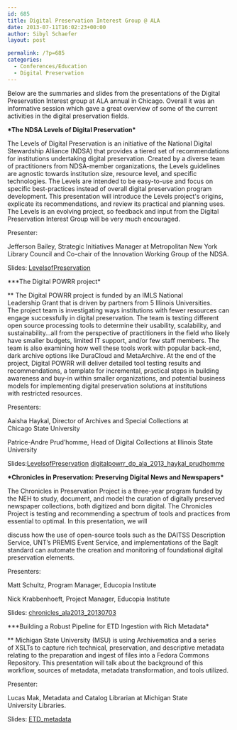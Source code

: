 ```yaml
---
id: 685
title: Digital Preservation Interest Group @ ALA
date: 2013-07-11T16:02:23+00:00
author: Sibyl Schaefer
layout: post

permalink: /?p=685
categories:
  - Conferences/Education
  - Digital Preservation
---
```

Below are the summaries and slides from the presentations of the Digital Preservation Interest group at ALA annual in Chicago. Overall it was an informative session which gave a great overview of some of the current activities in the digital preservation fields.

**\*The NDSA Levels of Digital Preservation\***
  
The Levels of Digital Preservation is an initiative of the National Digital Stewardship Alliance (NDSA) that provides a tiered set of recommendations for institutions undertaking digital preservation. Created by a diverse team of practitioners from NDSA-member organizations, the Levels guidelines are agnostic towards institution size, resource level, and specific technologies. The Levels are intended to be easy-to-use and focus on specific best-practices instead of overall digital preservation program development. This presentation will introduce the Levels project's origins, explicate its recommendations, and review its practical and planning uses. The Levels is an evolving project, so feedback and input from the Digital Preservation Interest Group will be very much encouraged.<!--more-->

Presenter:
  
Jefferson Bailey, Strategic Initiatives Manager at Metropolitan New York Library Council and Co-chair of the Innovation Working Group of the NDSA.
  
Slides: [LevelsofPreservation](http://rockarch.org/programs/digital/bitsandbytes/wp-content/uploads/2013/07/LevelsofPreservation.pptx)

**\*The Digital POWRR project\*
  
** The Digital POWRR project is funded by an IMLS National Leadership Grant that is driven by partners from 5 Illinois Universities. The project team is investigating ways institutions with fewer resources can engage successfully in digital preservation. The team is testing different open source processing tools to determine their usability, scalability, and sustainability&#8230;all from the perspective of practitioners in the field who likely have smaller budgets, limited IT support, and/or few staff members. The team is also examining how well these tools work with popular back-end, dark archive options like DuraCloud and MetaArchive. At the end of the project, Digital POWRR will deliver detailed tool testing results and recommendations, a template for incremental, practical steps in building awareness and buy-in within smaller organizations, and potential business models for implementing digital preservation solutions at institutions with restricted resources.

Presenters:
  
Aaisha Haykal, Director of Archives and Special Collections at Chicago State University
  
Patrice-Andre Prud’homme, Head of Digital Collections at Illinois State University
  
Slides:[LevelsofPreservation](http://rockarch.org/programs/digital/bitsandbytes/wp-content/uploads/2013/07/LevelsofPreservation1.pptx) [digitalpowrr\_dp\_ala\_2013\_haykal_prudhomme](http://rockarch.org/programs/digital/bitsandbytes/wp-content/uploads/2013/07/digitalpowrr_dp_ala_2013_haykal_prudhomme.pptx)

**\*Chronicles in Preservation: Preserving Digital News and Newspapers\***
  
The Chronicles in Preservation Project is a three-year program funded by the NEH to study, document, and model the curation of digitally preserved newspaper collections, both digitized and born digital. The Chronicles Project is testing and recommending a spectrum of tools and practices from essential to optimal. In this presentation, we will
  
discuss how the use of open-source tools such as the DAITSS Description Service, UNT’s PREMIS Event Service, and implementations of the BagIt standard can automate the creation and monitoring of foundational digital preservation elements.

Presenters:
  
Matt Schultz, Program Manager, Educopia Institute
  
Nick Krabbenhoeft, Project Manager, Educopia Institute
  
Slides: [chronicles\_ala2013\_20130703](http://rockarch.org/programs/digital/bitsandbytes/wp-content/uploads/2013/07/chronicles_ala2013_20130703.pdf)

**\*Building a Robust Pipeline for ETD Ingestion with Rich Metadata\*
  
** Michigan State University (MSU) is using Archivematica and a series of XSLTs to capture rich technical, preservation, and descriptive metadata relating to the preparation and ingest of files into a Fedora Commons Repository. This presentation will talk about the background of this workflow, sources of metadata, metadata transformation, and tools utilized.

Presenter:
  
Lucas Mak, Metadata and Catalog Librarian at Michigan State University Libraries.
  
Slides: [ETD_metadata](http://rockarch.org/programs/digital/bitsandbytes/wp-content/uploads/2013/07/ETD_metadata.pdf)
